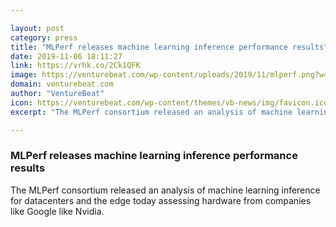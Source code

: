 ```yaml
---

layout: post
category: press
title: "MLPerf releases machine learning inference performance results"
date: 2019-11-06 18:11:27
link: https://vrhk.co/2Ck1QFK
image: https://venturebeat.com/wp-content/uploads/2019/11/mlperf.png?w=1200&strip=all
domain: venturebeat.com
author: "VentureBeat"
icon: https://venturebeat.com/wp-content/themes/vb-news/img/favicon.ico
excerpt: "The MLPerf consortium released an analysis of machine learning inference for datacenters and the edge today assessing hardware from companies like Google like Nvidia."

---
```


### MLPerf releases machine learning inference performance results

The MLPerf consortium released an analysis of machine learning inference for datacenters and the edge today assessing hardware from companies like Google like Nvidia.